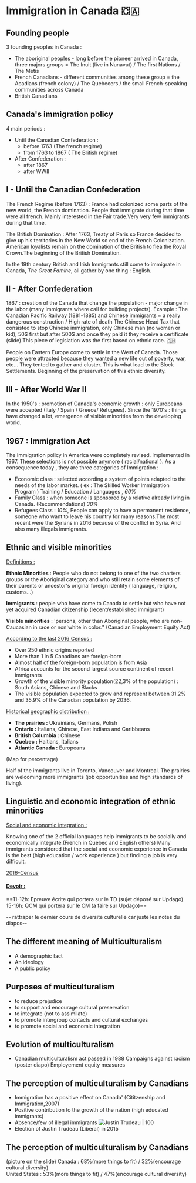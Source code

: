 # Immigration in Canada 🇨🇦
## Founding people

3 founding peoples in Canada : 
- The aboriginal peoples - long before the pioneer arrived in Canada, three majors groups = The Inuit (live in Nunavut) / The first Nations / The Metis 
- French Canadians - different communities among these group = the Acadians (french colony) / The Quebecers / the small French-speaking communities across Canada
- British Canadians

## Canada's immigration policy 

4 main periods :
- Until the Canadian Confederation  : 
	- before 1763 (The french regime)
	- from 1763 to 1867 ( The British regime)
- After Confederation : 
	- after 1867
	- after WWII

## I - Until the Canadian Confederation 

The French Regime (before 1763) : 
France had colonized some parts of the new world, the French domination. People that immigrate during that time were all french. Mainly interested in the Fair trade.Very very few immigrants during that time.

The British Domination :
After 1763, Treaty of Paris so France decided to give up his territories in the New World so end of the French Colonization.
American loyalists remain on the domination of the British to flea the Royal Crown.The beginning of the British Domination.

In the 19th century British and Irish Immigrants still come to immigrate in Canada, *The Great Famine*, all gather by one thing : English. 

## II - After Confederation 

1867 : creation of the Canada that change the population - major change in the labor (many immigrants where call for building projects). Example : The Canadian Pacific Railway (1881-1885) and Chinese immigrants = a really dangerous construction / High rate of death
The Chinese Head Tax that consisted to stop Chinese immigration, only Chinese man (no women or kid), 50$ first but  after 500$ and once they paid it they receive a certificate (slide).This piece of legislation was the first based on ethnic  race. 🇨🇳

People on Eastern Europe come to settle in the West of Canada.
Those people were attracted because they wanted a new life out of poverty, war, etc... They tented to gather and cluster. This is what lead to the Block Settlements. Beginning of the preservation of this ethnic diversity.

## III - After World War II

In the 1950's : promotion of Canada's economic growth : only Europeans were accepted (Italy / Spain / Greece/ Refugees).
Since the 1970's : things have changed a lot, emergence of visible minorities from the developing world.

## 1967 : Immigration Act 

The Immigration policy in America were completely revised. Implemented in 1967. These selections is not possible anymore ( racial/national ).
As a consequence today , they are three categories of Immigration : 
- Economic class : selected according a system of points adapted to the needs of the labor market. ( ex : The Skilled Worker Immigration Program ) Training / Education / Languages , *60%*
- Family Class :  when someone is sponsored by a relative already living in Canada. (Recommendations) *30%*
- Refugees Class : *10%*, People can apply to have a permanent residence, someone who want to leave his country for many reasons.The most recent were the Syrians in 2016 because of the conflict in Syria.  And also many illegals immigrants.

## Ethnic and visible minorities 

<u>Definitions :</u>

 **Ethnic Minorities** : People who do not belong to one of the two charters groups or the Aboriginal category and who still retain some elements of their parents or ancestor's original foreign identity ( language, religion, customs...)
 
 **Immigrants** : people who have come to Canada to settle but who have not yet acquired Canadian citizenship (recent/established immigrant)
 
 **Visible minorities** : 'persons, other than Aboriginal people, who are non-Caucasian in race or non'white in color.'' (Canadian Employment Equity Act)
 
<u>According to the last 2016 Census :</u>
- Over 250 ethnic origins reported 
- More than 1 in 5 Canadians are foreign-born
- Almost half of the foreign-born population is from Asia
- Africa accounts for the second largest source continent of recent immigrants
- Growth of the visible minority population(22,3% of the population) : South Asians, Chinese and Blacks
- The visible population expected to grow and represent between 31.2% and 35.9% of the Canadian population by 2036.

<u>Historical geographic  distribution :</u>

- **The prairies :** Ukrainians, Germans, Polish
- **Ontario :** Italians, Chinese, East Indians and Caribbeans
- **British Columbia :** Chinese 
- **Quebec :** Haitians, Italians
- **Atlantic Canada :** Europeans

(Map for percentage)

Half of the immigrants live in Toronto, Vancouver and Montreal. The prairies are welcoming more immigrants (job opportunities and high standards of living).


## Linguistic and economic integration of ethnic minorities 

<u>Social and economic integration :</u>

Knowing one of the 2 official languages help immigrants to be socially and economically integrate.(French in Quebec and English others)
Many immigrants considered that the social and economic experience in Canada is the best (high education / work experience ) but finding a job is very difficult. 

[2016-Census](https://www.statcan.gc.ca/eng/sc/video/2016census-immigration)

#### <u>Devoir :</u>
==11-12h: Epreuve écrite qui portera sur le TD (sujet déposé sur Updago)  
15-16h: QCM qui portera sur le CM (à faire sur Updago)==


-- rattraper le dernier cours de diversite culturelle  car juste les notes du diapos--


## The different meaning of Multiculturalism

- A demographic fact 
- An ideology 
- A public policy 

## Purposes of multiculturalism 
- to reduce prejudice 
- to support and encourage cultural preservation 
- to integrate (not to assimilate)
- to promote intergroup contacts and cultural exchanges
- to promote social and economic integration  

## Evolution of multiculturalism
- Canadian multiculturalism act passed in 1988
Campaigns against racism (poster diapo)
Employement equity measures

## The perception of multiculturalism by Canadians 

- Immigration has a positive effect on Canada' (Cititzenship and Immigration,2007)
- Positive contribution to the growth of the nation (high educated immigrants)
- Absence/few of illegal immigrants
![Justin Trudeau | 100 ](https://upload.wikimedia.org/wikipedia/commons/a/a9/Justin_Trudeau_in_Lima%2C_Peru_-_2018_(41507133581)_(cropped).jpg)
- Election of Justin Trudeau (Liberal) in 2015

## The perception of multiculturalism by Canadians
(picture on the slide)
Canada : 68%(more things to fit) / 32%(encourage cultural diversity)  
United States : 53%(more things to fit)  / 47%(encourage cultural diversity)










